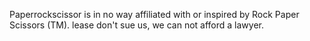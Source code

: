 Paperrockscissor is in no way affiliated with or inspired by Rock Paper Scissors (TM). lease don't sue us, we 
can not afford a lawyer.
